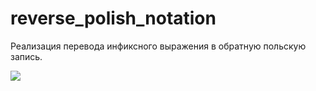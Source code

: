 # reverse_polish_notation
Реализация перевода инфиксного выражения в обратную польскую запись.

![](https://i.imgur.com/He3Amn5.png)